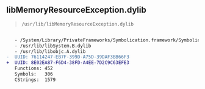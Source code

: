 ## libMemoryResourceException.dylib

> `/usr/lib/libMemoryResourceException.dylib`

```diff

   - /System/Library/PrivateFrameworks/Symbolication.framework/Symbolication
   - /usr/lib/libSystem.B.dylib
   - /usr/lib/libobjc.A.dylib
-  UUID: 76114247-EB7F-399D-A75D-39DAF3BB66F3
+  UUID: 8E02EA87-F6D4-38FD-A4EE-7D2C9C63EFE3
   Functions: 452
   Symbols:   306
   CStrings:  1579

```
